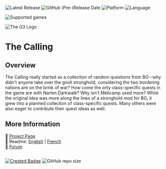 ![Latest Release](https://img.shields.io/github/v/release/Gibberlings3/The_Calling?include_prereleases&color=blue)
![GitHub (Pre-)Release Date](https://img.shields.io/github/release-date-pre/Gibberlings3/The_Calling?color=gold)
![Platform](https://img.shields.io/static/v1?label=platform&message=windows%20%7C%20macOS%20%7C%20linux%20%7C%20Project%20Infinity&color=informational)
![Language](https://img.shields.io/static/v1?label=language&message=English%20%7C%20Chinese%20%7C%20Czech%20%7C%20French%20%7C%20German%20%7C%20Italian%20%7C%20Korean%20%7C%20Polish%20%7C%20Russian%20%7C%20Spanish&color=limegreen)

![Supported games](https://img.shields.io/static/v1?label=supported%20games&message=BGT%20%7C%20BGEE%20%7C%20EET%20%7C%20Tutu&color=dodgerblue)

![The G3 Logo](https://gibberlings3.github.io/Documentation/readmes/style/g3_logo_2018.gif)

# The Calling

## Overview

The Calling really started as a collection of random questions from BG--why didn't anyone take over the gnoll stronghold, considering the two bordering nations are on the brink of war? How come the only class-specific quests in the game are with Narlen Darkwalk? Why isn't Melicamp used more? While the original idea was more along the lines of a stronghold mod for BG, it grew into a planned collection of class-specific quests. Many others were also eager to contribute their quest ideas as well.

## More Information

:page_facing_up: [Project Page](https://www.gibberlings3.net/mods/quests/thecalling/)  
:page_facing_up: Readme: [English](https://gibberlings3.github.io/Documentation/readmes/readme-thecalling.html) |  [French](https://gibberlings3.github.io/Documentation/readmes/readme-thecalling-french.html)  
:page_facing_up: [Forum](https://www.gibberlings3.net/forum/201-the-calling/) 

## 

[![Created Badge](https://badges.pufler.dev/created/Gibberlings3/The_Calling?style=plastic&label=Created)](https://badges.pufler.dev)
![GitHub repo size](https://img.shields.io/github/repo-size/Gibberlings3/The_Calling?style=plastic&label=repo%20size)
